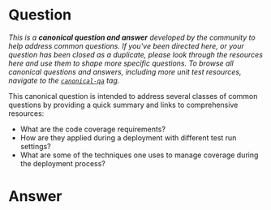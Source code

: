 # Question

*This is a **canonical question and answer** developed by the community to help address common questions. If you've been directed here, or your question has been closed as a duplicate, please look through the resources here and use them to shape more specific questions. To browse all canonical questions and answers, including more unit test resources, navigate to the [`canonical-qa`](https://salesforce.stackexchange.com/questions/tagged/canonical-qa) tag.*

This canonical question is intended to address several classes of common questions by providing a quick summary and links to comprehensive resources:

- What are the code coverage requirements?
- How are they applied during a deployment with different test run settings?
- What are some of the techniques one uses to manage coverage during the deployment process?

# Answer
